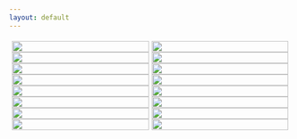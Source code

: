 ```yaml
---
layout: default
---
```


<style>
  body{
  margin: 0;
}

section{
  column-width: 200px;
  column-gap: 5px;
  padding: 5px;
}

section img{
  width: 100%;
}
</style>

<section>
  <img src="https://images.unsplash.com/photo-1711486749729-e26fa9a1346c?q=80&w=2940&auto=format&fit=crop&ixlib=rb-4.0.3&ixid=M3wxMjA3fDB8MHxwaG90by1wYWdlfHx8fGVufDB8fHx8fA%3D%3D" />
  <img src="https://images.unsplash.com/photo-1711486694755-b1eb415ed331?q=80&w=2940&auto=format&fit=crop&ixlib=rb-4.0.3&ixid=M3wxMjA3fDB8MHxwaG90by1wYWdlfHx8fGVufDB8fHx8fA%3D%3D" />
  <img src="https://images.unsplash.com/photo-1711486654222-ea673899416e?q=80&w=2940&auto=format&fit=crop&ixlib=rb-4.0.3&ixid=M3wxMjA3fDB8MHxwaG90by1wYWdlfHx8fGVufDB8fHx8fA%3D%3D" />
  <img src="https://images.unsplash.com/photo-1711486627479-e15e3c892e1b?q=80&w=2940&auto=format&fit=crop&ixlib=rb-4.0.3&ixid=M3wxMjA3fDB8MHxwaG90by1wYWdlfHx8fGVufDB8fHx8fA%3D%3D" />
  <img src="https://images.unsplash.com/photo-1710722723444-dcf8d5030e82?q=80&w=2940&auto=format&fit=crop&ixlib=rb-4.0.3&ixid=M3wxMjA3fDB8MHxwaG90by1wYWdlfHx8fGVufDB8fHx8fA%3D%3D" />
  <img src="https://images.unsplash.com/photo-1710716175603-626cf17ad79f?q=80&w=2940&auto=format&fit=crop&ixlib=rb-4.0.3&ixid=M3wxMjA3fDB8MHxwaG90by1wYWdlfHx8fGVufDB8fHx8fA%3D%3D" />
  <img src="https://images.unsplash.com/photo-1710709369653-780796b6680c?q=80&w=2940&auto=format&fit=crop&ixlib=rb-4.0.3&ixid=M3wxMjA3fDB8MHxwaG90by1wYWdlfHx8fGVufDB8fHx8fA%3D%3D" />
  <img src="https://images.unsplash.com/photo-1701567401695-685580fe4523?q=80&w=2940&auto=format&fit=crop&ixlib=rb-4.0.3&ixid=M3wxMjA3fDB8MHxwaG90by1wYWdlfHx8fGVufDB8fHx8fA%3D%3D" />
  <img src="https://images.unsplash.com/photo-1680482783874-598bfe784736?q=80&w=2940&auto=format&fit=crop&ixlib=rb-4.0.3&ixid=M3wxMjA3fDB8MHxwaG90by1wYWdlfHx8fGVufDB8fHx8fA%3D%3D" />
  <img src="https://images.unsplash.com/photo-1680482021629-6d7a21decd81?q=80&w=2940&auto=format&fit=crop&ixlib=rb-4.0.3&ixid=M3wxMjA3fDB8MHxwaG90by1wYWdlfHx8fGVufDB8fHx8fA%3D%3D" />
  <img src="https://images.unsplash.com/photo-1649806294096-ced670a6f546?q=80&w=2940&auto=format&fit=crop&ixlib=rb-4.0.3&ixid=M3wxMjA3fDB8MHxwaG90by1wYWdlfHx8fGVufDB8fHx8fA%3D%3D" />
  <img src="https://images.unsplash.com/photo-1642904995235-fd93ab6470f3?q=80&w=2940&auto=format&fit=crop&ixlib=rb-4.0.3&ixid=M3wxMjA3fDB8MHxwaG90by1wYWdlfHx8fGVufDB8fHx8fA%3D%3D" />
  <img src="https://images.unsplash.com/photo-1642456601387-fb7aff9daa1d?q=80&w=2940&auto=format&fit=crop&ixlib=rb-4.0.3&ixid=M3wxMjA3fDB8MHxwaG90by1wYWdlfHx8fGVufDB8fHx8fA%3D%3D" />
  <img src="https://images.unsplash.com/photo-1711494507383-1a391d380521?q=80&w=2940&auto=format&fit=crop&ixlib=rb-4.0.3&ixid=M3wxMjA3fDB8MHxwaG90by1wYWdlfHx8fGVufDB8fHx8fA%3D%3D" />
  <img src="https://images.unsplash.com/photo-1711489463815-c0d92347c5ec?q=80&w=2940&auto=format&fit=crop&ixlib=rb-4.0.3&ixid=M3wxMjA3fDB8MHxwaG90by1wYWdlfHx8fGVufDB8fHx8fA%3D%3D" />
  <img src="https://images.unsplash.com/photo-1711493739856-ba8e9272843d?q=80&w=2940&auto=format&fit=crop&ixlib=rb-4.0.3&ixid=M3wxMjA3fDB8MHxwaG90by1wYWdlfHx8fGVufDB8fHx8fA%3D%3D" />
</section>
